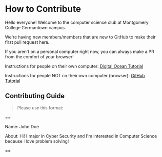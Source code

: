 # How to Contribute

Hello everyone! Welcome to the computer science club at Montgomery College Germantown campus.

We're having new members/members that are new to GitHub to make their first pull request here.

If you aren't on a personal computer right now, you can always make a PR from the comfort of your browser!

Instructions for people on their own computer: [Digital Ocean Tutorial](https://www.digitalocean.com/community/tutorials/how-to-create-a-pull-request-on-github)

Instructions for people NOT on their own computer (browser): [GitHub Tutorial](https://help.github.com/en/desktop/contributing-to-projects/creating-a-pull-request)


## Contributing Guide

> Please use this format:

==

Name: John Doe

About: Hi! I major in Cyber Security and I'm interested in Computer Science because I love problem solving!

==
